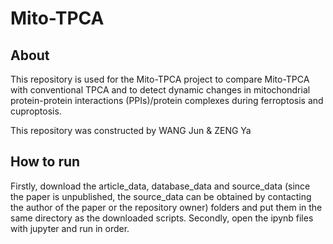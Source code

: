# Mito-TPCA
## About
This repository is used for the Mito-TPCA project to compare Mito-TPCA with conventional TPCA and to detect dynamic changes in mitochondrial protein-protein interactions (PPIs)/protein complexes during ferroptosis and cuproptosis.

This repository was constructed by WANG Jun & ZENG Ya

## How to run
Firstly, download the article_data, database_data and source_data (since the paper is unpublished, the source_data can be obtained by contacting the author of the paper or the repository owner) folders and put them in the same directory as the downloaded scripts.
Secondly, open the ipynb files with jupyter and run in order.
